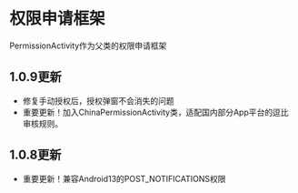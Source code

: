 # 权限申请框架

PermissionActivity作为父类的权限申请框架

## 1.0.9更新

- 修复手动授权后，授权弹窗不会消失的问题
- 重要更新！加入ChinaPermissionActivity类，适配国内部分App平台的逗比审核规则。

## 1.0.8更新

- 重要更新！兼容Android13的POST_NOTIFICATIONS权限
